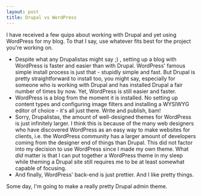 ```yaml
---
layout: post
title: Drupal vs WordPress
---
```


I have received a few quips about working with Drupal and yet using WordPress for my blog. To that I say, use whatever fits best for the project you're working on.

* Despite what any Drupalistas might say ;) , setting up a blog with WordPress is faster and easier than with Drupal. WordPress' famous simple install process is just that - stupidly simple and fast. 
But Drupal is pretty straightforward to install too, you might say, especially for someone who is working with Drupal and has installed Drupal a fair number of times by now. Yet, WordPress is still easier and faster.
* WordPress is a blog from the moment it is installed. No setting up content types and configuring image filters and installing a WYSIWYG editor of choice - it's all just there. Write and publish, bam!
* Sorry, Drupalistas, the amount of well-designed themes for WordPress is just infinitely larger. I think this is because of the many web designers who have discovered WordPress as an easy way to make websites for clients, i.e. the WordPress community has a larger amount of developers coming from the designer end of things than Drupal. This did not factor into my decision to use WordPress since I made my own theme. What *did* matter is that I can put together a WordPress theme in my sleep while theming a Drupal site still requires me to be at least somewhat capable of focusing.
* And finally, WordPress' back-end is just prettier. And I like pretty things.

Some day, I'm going to make a really pretty Drupal admin theme.

